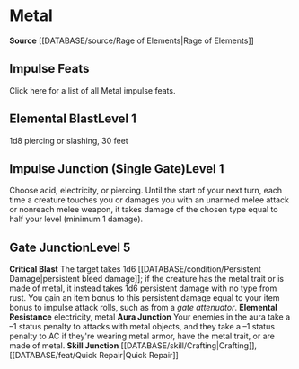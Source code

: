 ﻿---
element: Metal
id: '5'
name: Metal
rarity: Common
rus_type_level: null
source: '[[DATABASE/source/Rage of Elements|Rage of Elements]]'
trait: null
type: Kineticist Element

---
# Metal

**Source** [[DATABASE/source/Rage of Elements|Rage of Elements]]

## Impulse Feats

Click here for a list of all Metal impulse feats.

## Elemental Blast<span class="item-type">Level 1</span>

1d8 piercing or slashing, 30 feet

## Impulse Junction (Single Gate)<span class="item-type">Level 1</span>

Choose acid, electricity, or piercing. Until the start of your next turn, each time a creature touches you or damages you with an unarmed melee attack or nonreach melee weapon, it takes damage of the chosen type equal to half your level (minimum 1 damage).

## Gate Junction<span class="item-type">Level 5</span>

**Critical Blast** The target takes 1d6 [[DATABASE/condition/Persistent Damage|persistent bleed damage]]; if the creature has the metal trait or is made of metal, it instead takes 1d6 persistent damage with no type from rust. You gain an item bonus to this persistent damage equal to your item bonus to impulse attack rolls, such as from a _gate attenuator_.
**Elemental Resistance** electricity, metal
**Aura Junction** Your enemies in the aura take a –1 status penalty to attacks with metal objects, and they take a –1 status penalty to AC if they're wearing metal armor, have the metal trait, or are made of metal.
**Skill Junction** [[DATABASE/skill/Crafting|Crafting]], [[DATABASE/feat/Quick Repair|Quick Repair]]